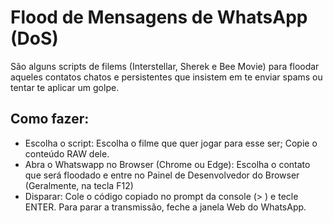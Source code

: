 # Flood de Mensagens de WhatsApp (DoS)

São alguns scripts de filems (Interstellar, Sherek e Bee Movie) para floodar aqueles contatos chatos e persistentes que insistem em te enviar spams ou tentar te aplicar um golpe. 

## Como fazer:
- Escolha o script: Escolha o filme que quer jogar para esse ser; Copie o conteúdo RAW dele. 
- Abra o Whatswapp no Browser (Chrome ou Edge): Escolha o contato que será floodado e entre no Painel de Desenvolvedor do Browser (Geralmente, na tecla F12)
- Disparar: Cole o código copiado no prompt da console (> ) e tecle ENTER. Para parar a transmissão, feche a janela Web do WhatsApp. 	
